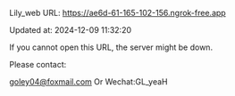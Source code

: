 Lily_web URL: https://ae6d-61-165-102-156.ngrok-free.app

Updated at: 2024-12-09 11:32:20

If you cannot open this URL, the server might be down.

Please contact: 

goley04@foxmail.com Or Wechat:GL_yeaH